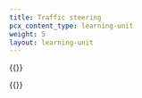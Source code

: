```yaml
---
title: Traffic steering
pcx_content_type: learning-unit
weight: 5
layout: learning-unit
---
```


{{<render file="../../load-balancing/_partials/_traffic-steering-definition.md">}}
<br/>

{{<directory-listing showDescriptions="true" folderDirectory="/load-balancing/understand-basics/traffic-steering/steering-policies/" >}}